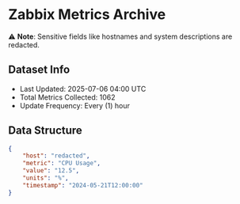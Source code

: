 # Zabbix Metrics Archive

⚠️ **Note**: Sensitive fields like hostnames and system descriptions are redacted.

## Dataset Info
- Last Updated: 2025-07-06 04:00 UTC
- Total Metrics Collected: 1062
- Update Frequency: Every (1) hour

## Data Structure
```json
{
    "host": "redacted",
    "metric": "CPU Usage",
    "value": "12.5",
    "units": "%",
    "timestamp": "2024-05-21T12:00:00"
}
```
